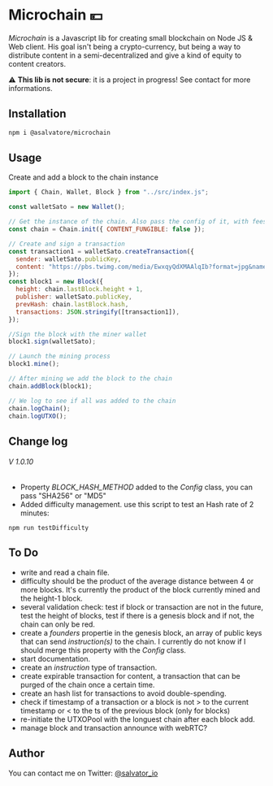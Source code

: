 # Microchain 💴

_Microchain_ is a Javascript lib for creating small blockchain on Node JS & Web client. His goal isn't being a crypto-currency, but being a way to distribute content in a semi-decentralized and give a kind of equity to content creators.

:warning: **This lib is not secure**: it is a project in progress! See contact for more informations.

## Installation

```bash
npm i @asalvatore/microchain
```

## Usage

Create and add a block to the chain instance

```javascript
import { Chain, Wallet, Block } from "../src/index.js";

const walletSato = new Wallet();

// Get the instance of the chain. Also pass the config of it, with fees and if TX content are fungible or not.
const chain = Chain.init({ CONTENT_FUNGIBLE: false });

// Create and sign a transaction
const transaction1 = walletSato.createTransaction({
  sender: walletSato.publicKey,
  content: "https://pbs.twimg.com/media/EwxqyQdXMAAlqIb?format=jpg&name=medium",
});
const block1 = new Block({
  height: chain.lastBlock.height + 1,
  publisher: walletSato.publicKey,
  prevHash: chain.lastBlock.hash,
  transactions: JSON.stringify([transaction1]),
});

//Sign the block with the miner wallet
block1.sign(walletSato);

// Launch the mining process
block1.mine();

// After mining we add the block to the chain
chain.addBlock(block1);

// We log to see if all was added to the chain
chain.logChain();
chain.logUTXO();
```

## Change log

###### V 1.0.10

- Property _BLOCK_HASH_METHOD_ added to the _Config_ class, you can pass "SHA256" or "MD5"
- Added difficulty management. use this script to test an Hash rate of 2 minutes:

```
npm run testDifficulty
```

## To Do

- write and read a chain file.
- difficulty should be the product of the average distance between 4 or more blocks. It's currently the product of the block currently mined and the height-1 block.
- several validation check: test if block or transaction are not in the future, test the height of blocks, test if there is a genesis block and if not, the chain can only be red.
- create a _founders_ propertie in the genesis block, an array of public keys that can send _instruction(s)_ to the chain. I currently do not know if I should merge this property with the _Config_ class.
- start documentation.
- create an _instruction_ type of transaction.
- create expirable transaction for content, a transaction that can be purged of the chain once a certain time.
- create an hash list for transactions to avoid double-spending.
- check if timestamp of a transaction or a block is not > to the current timestamp or < to the ts of the previous block (only for blocks)
- re-initiate the UTXOPool with the longuest chain after each block add.
- manage block and transaction announce with webRTC?

## Author

You can contact me on Twitter:
[@salvator_io](https://twitter.com/salvator_io)
